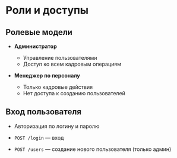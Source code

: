 # Роли и доступы

## Ролевые модели

- **Администратор**
    - Управление пользователями
    - Доступ ко всем кадровым операциям

- **Менеджер по персоналу**
    - Только кадровые действия
    - Нет доступа к созданию пользователей
## Вход пользователя

- Авторизация по логину и паролю

- `POST /login` — вход
- `POST /users` — создание нового пользователя (только админ)